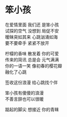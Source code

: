 # 笨小孩

在爱情里面 我们还 是笨小孩  
试探的空气 没想到 局促不安  
暧昧突如其来 心跳汹涌如海  
要不要牵手 紧紧不放开  

  

柠檬的香味 散发着 你的可爱  
传来的简讯 总是会 元气满满  
你的一语一笑 像初春的樱花瓣  
融化了心跳   

签收这份浪漫 给心跳找个伴  

笨小孩有傻傻的浪漫  
不善言辞也可以很暖  

  

踮起的脚尖 想接近 你的青睐    



